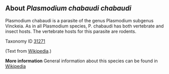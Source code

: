 **About *Plasmodium chabaudi chabaudi***
-------------------------
Plasmodium chabaudi is a parasite of the genus Plasmodium subgenus Vinckeia. As in all Plasmodium species, P. chabaudi has both vertebrate and insect hosts. The vertebrate hosts for this parasite are rodents.


Taxonomy ID [31271](https://www.uniprot.org/taxonomy/31271)

(Text from [Wikipedia](https://en.wikipedia.org/).)

**More information**
General information about this species can be found in [Wikipedia](https://en.wikipedia.org/wiki/plasmodium_chabaudi)
